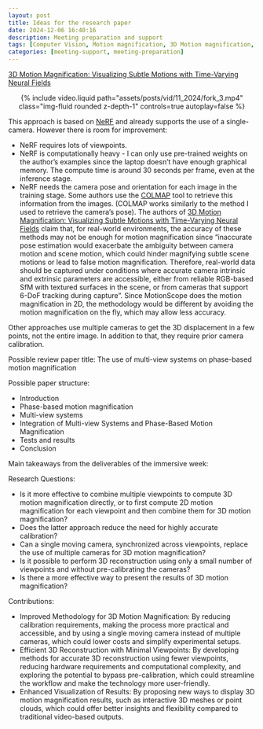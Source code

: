 ```yaml
---
layout: post
title: Ideas for the research paper
date: 2024-12-06 16:40:16
description: Meeting preparation and support
tags: [Computer Vision, Motion magnification, 3D Motion magnification, Calibration, Research]
categories: [meeting-support, meeting-preparation]
---
```


[3D Motion Magnification: Visualizing Subtle Motions with Time-Varying Neural Fields](https://3d-motion-magnification.github.io/)

<div class="col-sm mt-3 mt-md-0" style="text-align: center">
    {% include video.liquid path="assets/posts/vid/11_2024/fork_3.mp4" class="img-fluid rounded z-depth-1" controls=true autoplay=false %}
</div>

This approach is based on [NeRF](https://www.matthewtancik.com/nerf) and already supports the use of a single-camera. However there is room for improvement:

- NeRF requires lots of viewpoints.
- NeRF is computationally heavy - I can only use pre-trained weights on the author’s examples since the laptop doesn’t have enough graphical memory. The compute time is around 30 seconds per frame, even at the inference stage.
- NeRF needs the camera pose and orientation for each image in the training stage. Some authors use the [COLMAP](https://colmap.github.io/) tool to retrieve this information from the images. (COLMAP works similarly to the method I used to retrieve the camera’s pose). The authors of [3D Motion Magnification: Visualizing Subtle Motions with Time-Varying Neural Fields](https://3d-motion-magnification.github.io/) claim that, for real-world environments, the accuracy of these methods may not be enough for motion magnification since “inaccurate pose estimation would exacerbate the ambiguity between camera motion and scene motion, which could hinder magnifying subtle scene motions or lead to false motion magnification. Therefore, real-world data should be captured under conditions where accurate camera intrinsic and extrinsic parameters are accessible, either from reliable RGB-based SfM with textured surfaces in the scene, or from cameras that support 6-DoF tracking during capture”.
Since MotionScope does the motion magnification in 2D, the methodology would be different by avoiding the motion magnification on the fly, which may allow less accuracy.

Other approaches use multiple cameras to get the 3D displacement in a few points, not the entire image. In addition to that, they require prior camera calibration.

Possible review paper title: The use of multi-view systems on phase-based motion magnification

Possible paper structure:

- Introduction
- Phase-based motion magnification
- Multi-view systems
- Integration of Multi-view Systems and Phase-Based Motion Magnification
- Tests and results
- Conclusion

Main takeaways from the deliverables of the immersive week:

Research Questions:

- Is it more effective to combine multiple viewpoints to compute 3D motion magnification directly, or to first compute 2D motion magnification for each viewpoint and then combine them for 3D motion magnification?
- Does the latter approach reduce the need for highly accurate calibration?
- Can a single moving camera, synchronized across viewpoints, replace the use of multiple cameras for 3D motion magnification?
- Is it possible to perform 3D reconstruction using only a small number of viewpoints and without pre-calibrating the cameras?
- Is there a more effective way to present the results of 3D motion magnification?

Contributions:

- Improved Methodology for 3D Motion Magnification: By reducing calibration requirements, making the process more practical and accessible, and by using a single moving camera instead of multiple cameras, which could lower costs and simplify experimental setups.
- Efficient 3D Reconstruction with Minimal Viewpoints: By developing methods for accurate 3D reconstruction using fewer viewpoints, reducing hardware requirements and computational complexity, and exploring the potential to bypass pre-calibration, which could streamline the workflow and make the technology more user-friendly.
- Enhanced Visualization of Results: By proposing new ways to display 3D motion magnification results, such as interactive 3D meshes or point clouds, which could offer better insights and flexibility compared to traditional video-based outputs.